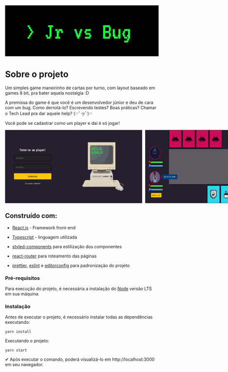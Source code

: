 <p align="center">
  <img src="./src/assets/images/logo.png">
</p>

# Sobre o projeto

Um simples game maneirinho de cartas por turno, com layout baseado em games 8 bit, pra bater aquela nostalgia :D

A premissa do game é que você é um desenvolvedor júnior e deu de cara com um bug. Como derrotá-lo? Escrevendo testes? Boas práticas? Chamar o Tech Lead pra dar aquele help? (☞ﾟヮﾟ)☞

Você pode se cadastrar como um player e daí é só jogar!

<div style="display: flex; align-items: center">
<img src="./src/assets/images/Screenshot1.png" height="240px" width="450px" style="margin-right: 10px">
<img src="./src/assets/images/Screenshot2.png"
height="240px" width="450px">
</div>

## Construído com:

- [React.js](https://pt-br.reactjs.org/) - Framework front-end

- [Typescript](https://www.typescriptlang.org/) - linguagem utilizada

- [styled-components](https://styled-components.com/) para estilização dos componentes

- [react-router](https://github.com/ReactTraining/react-router) para roteamento das páginas

- [prettier](https://prettier.io/), [eslint](https://eslint.org/) e [editorconfig](https://editorconfig.org/) para padronização do projeto

### Pré-requisitos

Para execução do projeto, é necessária a instalação do [Node](https://nodejs.org/en/) versão LTS em sua máquina.

### Instalação

Antes de executar o projeto, é necessário instalar todas as dependências executando:

```
yarn install
```

Executando o projeto:

```
yarn start
```

✔ Após executar o comando, poderá visualizá-lo em http://localhost:3000 em seu navegador.

